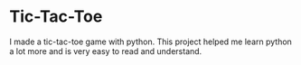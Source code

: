 # Tic-Tac-Toe
I made a tic-tac-toe game with python.
This project helped me learn python a lot more and is very easy to read and understand.
